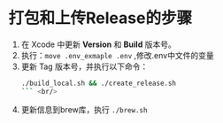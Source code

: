 # 打包和上传Release的步骤  
1. 在 Xcode 中更新 **Version** 和 **Build** 版本号。  <br/>
2. 执行：`move .env_exmaple .env` ,修改.env中文件的变量 <br/>
3. 更新 Tag 版本号，并执行以下命令：   <br/>
   ```bash
   ./build_local.sh && ./create_release.sh
   ``` <br/>
4. 更新信息到brew库，执行 `./brew.sh`